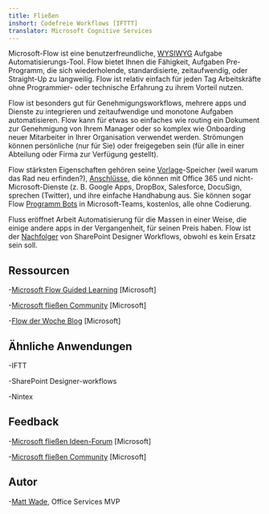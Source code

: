 ```yaml
---
title: Fließen
inshort: Codefreie Workflows [IFTTT]
translator: Microsoft Cognitive Services
---
```



Microsoft-Flow ist eine benutzerfreundliche, [WYSIWYG](https://en.wikipedia.org/wiki/WYSIWYG) Aufgabe Automatisierungs-Tool. Flow bietet Ihnen die Fähigkeit, Aufgaben Pre-Programm, die sich wiederholende, standardisierte, zeitaufwendig, oder Straight-Up zu langweilig. Flow ist relativ einfach für jeden Tag Arbeitskräfte ohne Programmier- oder technische Erfahrung zu ihrem Vorteil nutzen.

Flow ist besonders gut für Genehmigungsworkflows, mehrere apps und Dienste zu integrieren und zeitaufwendige und monotone Aufgaben automatisieren. Flow kann für etwas so einfaches wie routing ein Dokument zur Genehmigung von Ihrem Manager oder so komplex wie Onboarding neuer Mitarbeiter in Ihrer Organisation verwendet werden. Strömungen können persönliche (nur für Sie) oder freigegeben sein (für alle in einer Abteilung oder Firma zur Verfügung gestellt).

Flow stärksten Eigenschaften gehören seine [Vorlage](https://flow.microsoft.com/en-us/templates/)-Speicher (weil warum das Rad neu erfinden?), [Anschlüsse](https://flow.microsoft.com/en-us/connectors/), die können mit Office 365 und nicht-Microsoft-Dienste (z. B. Google Apps, DropBox, Salesforce, DocuSign, sprechen (Twitter), und ihre einfache Handhabung aus. Sie können sogar Flow [Programm Bots](https://blog.getbizzy.io/introducing-bizzy-templates-b191b38d2370) in Microsoft-Teams, kostenlos, alle ohne Codierung.

Fluss eröffnet Arbeit Automatisierung für die Massen in einer Weise, die einige andere apps in der Vergangenheit, für seinen Preis haben. Flow ist der [Nachfolger](https://docs.microsoft.com/en-us/flow/frequently-asked-questions) von SharePoint Designer Workflows, obwohl es kein Ersatz sein soll.

Ressourcen
---------

-[Microsoft Flow Guided Learning](https://docs.microsoft.com/en-us/flow/guided-learning/)
    \[Microsoft\]

-[Microsoft fließen Community](https://powerusers.microsoft.com/t5/Microsoft-Flow-Community/ct-p/FlowCommunity)
    \[Microsoft\]

-[Flow der Woche Blog](https://flow.microsoft.com/en-us/blog/category/flow-of-the-week/)
    \[Microsoft\]

Ähnliche Anwendungen
--------------------

-IFTT

-SharePoint Designer-workflows

-Nintex

Feedback
--------------------

-[Microsoft fließen Ideen-Forum](https://powerusers.microsoft.com/t5/Flow-Ideas/idb-p/FlowIdeas)
    \[Microsoft\]

-[Microsoft fließen Community](https://powerusers.microsoft.com/t5/Microsoft-Flow-Community/ct-p/FlowCommunity)
    \[Microsoft\]

Autor
---------

-[Matt Wade](https://www.linkedin.com/in/thatmattwade/), Office Services MVP


